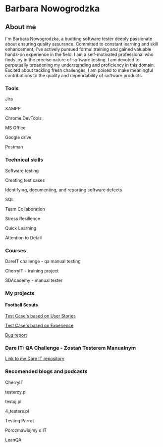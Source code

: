 # **Barbara Nowogrodzka**
## **About me**

I'm Barbara Nowogrodzka, a budding software tester deeply passionate about ensuring quality assurance. Committed to constant learning and skill enhancement, I've actively pursued formal training and gained valuable hands-on experience in the field. I am a self-motivated professional who finds joy in the precise nature of software testing. I am devoted to perpetually broadening my understanding and proficiency in this domain. Excited about tackling fresh challenges, I am poised to make meaningful contributions to the quality and dependability of software products.

### **Tools**

Jira

XAMPP

Chrome DevTools

MS Office

Google drive

Postman

### **Technical skills**
Software testing

Creating test cases

Identifying, documenting, and reporting software defects

SQL

Team Collaboration

Stress Resilience

Quick Learning

Attention to Detail
    
### **Courses**

DareIT challenge - qa manual testing

CherryIT - training project

SDAcademy - manual tester

### **My projects**

#### **Football Scouts**


[Test Case's based on User Stories](https://docs.google.com/spreadsheets/d/1cJdgKOohFKX-LAvIPEd7_Vse6Cfx7HyT/edit#gid=541246506)
    
    
[Test Case's based on Experience](https://docs.google.com/spreadsheets/d/1-a9cfQO4mb6n4rqtnMebCNdCA5_44QsHkxkJyuEzlGY/edit)
    
    
[Bug report](https://docs.google.com/spreadsheets/d/1htyuzVqItWh8yE92ktEhn92GnH8HS9ysbGRo0EyD-o0/edit?usp=sharing)

### **Dare IT: QA Challenge - Zostań Testerem Manualnym**

[Link to my Dare IT repository](https://github.com/BarbaraNowogrodzka/challenge_portfolio_baska)

### **Recomended blogs and podcasts**
CherryIT

testerzy.pl

testuj.pl

4_testers.pl

Testing Parrot

Porozmawiajmy o IT

LeanQA

    
    
    

